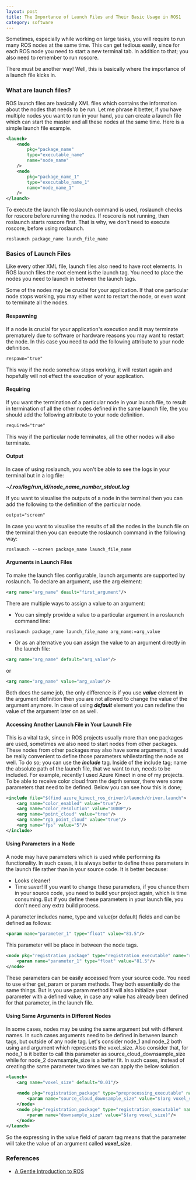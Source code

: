 ```yaml
---
layout: post
title: The Importance of Launch Files and Their Basic Usage in ROS1
category: software
---
```


Sometimes, especially while working on large tasks, you will require to run many ROS nodes at the same time. This can get tedious easily, since for each ROS node you need to start a new terminal tab. In addition to that; you also need to remember to run roscore.

There must be another way! Well, this is basically where the importance of a launch file kicks in. 

### What are launch files?

ROS launch files are basically XML files which contains the information about the nodes that needs to be run. Let me phrase it better, if you have multiple nodes you want to run in your hand, you can create a launch file which can start the master and all these nodes at the same time. Here is a simple launch file example.

```xml
<launch>
    <node
        pkg="package_name"
        type="executable_name"
        name="node_name"
    />
    <node
        pkg="package_name_1"
        type="executable_name_1"
        name="node_name_1"
    />
</launch>
```

To execute the launch file roslaunch command is used, roslaunch checks for roscore before running the nodes. If roscore is not running, then roslaunch starts roscore first. That is why, we don't need to execute roscore, before using roslaunch.

```commandline
roslaunch package_name launch_file_name
```

### Basics of Launch Files

Like every other XML file, launch files also need to have root elements. In ROS launch files the root element is the launch tag. You need to place the nodes you need to launch in between the launch tags.

Some of the nodes may be crucial for your application. If that one particular node stops working, you may either want to restart the node, or even want to terminate all the nodes.

#### Respawning

If a node is crucial for your application's execution and it may terminate prematurely due to software or hardware reasons you may want to restart the node. In this case you need to add the following attribute to your node definition.

```xml
respawn="true"
```
This way if the node somehow stops working, it will restart again and hopefully will not effect the execution of your application.

#### Requiring

If you want the termination of a particular node in your launch file, to result in termination of all the other nodes defined in the same launch file, the you should add the following attribute to your node definition.

```xml
required="true"
```

This way if the particular node terminates, all the other nodes will also terminate.

#### Output

In case of using roslaunch, you won't be able to see the logs in your terminal but in a log file:

_**~/.ros/log/run_id/node_name_number_stdout.log**_

If you want to visualise the outputs of a node in the terminal then you can add the following to the definition of the particular node.

```xml
output="screen"
```

In case you want to visualise the results of all the nodes in the launch file on the terminal then you can execute the roslaunch command in the following way:

```commandline
roslaunch --screen package_name launch_file_name
```

#### Arguments in Launch Files

To make the launch files configurable, launch arguments are supported by roslaunch.
To declare an argument, use the arg element:

```xml
<arg name="arg_name" deault="first_argument"/>
```

There are multiple ways to assign a value to an argument:
* You can simply provide a value to a particular argument in a roslaunch command line:

```commandline
roslaunch package_name launch_file_name arg_name:=arg_value
```

* Or as an alternative you can assign the value to an argument directly in the launch file:

```xml
<arg name="arg_name" default="arg_value"/>
```


or



```xml
<arg name="arg_name" value="arg_value"/>
```

Both does the same job, the only difference is if you use _**value**_ element in the argument definition then you are not allowed to change the value of the argument anymore.
In case of using _**default**_ element you can redefine the value of the argument later on as well.

#### Accessing Another Launch File in Your Launch File

This is a vital task, since in ROS projects usually more than one packages are used, sometimes we also need to start nodes from other packages.
These nodes from other packages may also have some arguments, it would be really convenient to define those parameters whilestarting the node as well. To do so; you can use the _**include**_
tag. Inside of the include tag; name the absolute path of the launch file, that we want to run, needs to be included. For example, recently I used Azure Kinect in one of my projects. 
To be able to receive color cloud from the depth sensor, there were some parameters that need to be defined. Below you can see how this is done;

```xml
<include file="$(find azure_kinect_ros_driver)/launch/driver.launch">
    <arg name="color_enabled" value="true"/>
    <arg name="color_resolution" value="1080P"/>
    <arg name="point_cloud" value="true"/>
    <arg name="rgb_point_cloud" value="true"/>
    <arg name="fps" value="5"/>
</include>
```

#### Using Parameters in a Node

A node may have parameters which is used while performing its functionality. In such cases, it is always better to define
these parameters in the launch file rather than in your source code. It is better because:
* Looks cleaner!
* Time saver! If you want to change these parameters, if you chance them in your source code, you need to build your project again,
which is time consuming. But if you define these parameters in your launch file, you don't need any extra build process.
  
A parameter includes name, type and value(or default) fields and can be defined as follows:

```xml
<param name="parameter_1" type="float" value="81.5"/>
```

This parameter will be place in between the node tags. 

```xml
<node pkg="registration_package" type="registration_executable" name="registration_node">
    <param name="parameter_1" type="float" value="81.5"/>
</node>
```

These parameters can be easily accessed from your source code. You need to use either get_param or param methods. They both 
essentially do the same things. But is you use param method it will also initialize your parameter with a defined value,
in case any value has already been defined for that parameter, in the launch file.

#### Using Same Arguments in Different Nodes

In some cases, nodes may be using the same argument but with different names. In such cases arguments need to be defined
in between launch tags, but outside of any node tag. Let's consider node_1 and node_2 both using and argument which represents 
the voxel_size. Also consider that, for node_1 is it better to call this parameter as source_cloud_downsample_size while 
for node_2 downsample_size is a better fit. In such cases, instead of creating the same parameter two times we can apply the below solution.

```xml
<launch>
    <arg name="voxel_size" default="0.01"/>
    
    <node pkg="registration_package" type="preprocessing_executable" name="preprocessing_node">
        <param name="source_cloud_downsample_size" value="$(arg voxel_size)"/>
    </node>
    <node pkg="registration_package" type="registration_executable" name="registration_node">
        <param name="downsample_size" value="$(arg voxel_size)"/>
    </node>
</launch>
```

So the expressing in the value field of param tag means that the parameter will take the value of an argument called _**voxel_size**_.

### References
* [A Gentle Introduction to ROS](https://cse.sc.edu/~jokane/agitr/agitr-small-launch.pdf)
